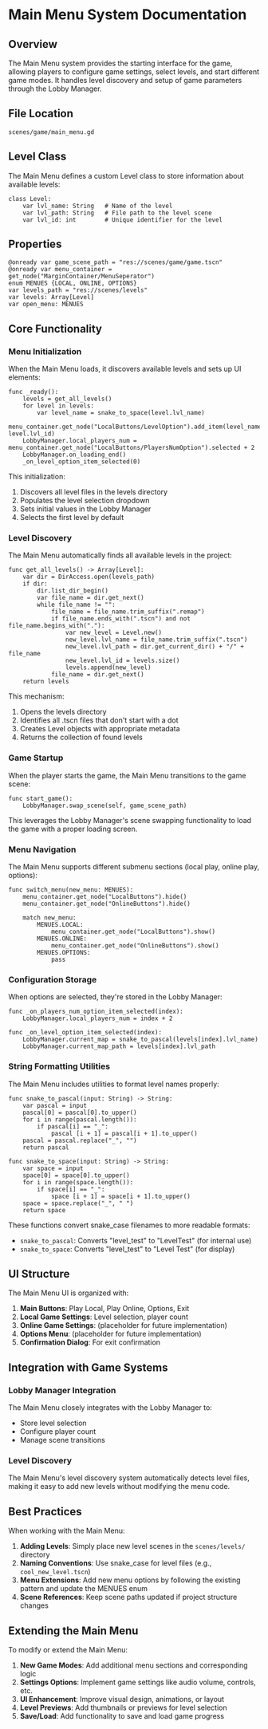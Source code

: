 # Main Menu System Documentation

## Overview

The Main Menu system provides the starting interface for the game, allowing players to configure game settings, select levels, and start different game modes. It handles level discovery and setup of game parameters through the Lobby Manager.

## File Location

`scenes/game/main_menu.gd`

## Level Class

The Main Menu defines a custom Level class to store information about available levels:

```gdscript
class Level:
    var lvl_name: String   # Name of the level
    var lvl_path: String   # File path to the level scene
    var lvl_id: int        # Unique identifier for the level
```

## Properties

```gdscript
@onready var game_scene_path = "res://scenes/game/game.tscn"
@onready var menu_container = get_node("MarginContainer/MenuSeperator")
enum MENUES {LOCAL, ONLINE, OPTIONS}
var levels_path = "res://scenes/levels"
var levels: Array[Level]
var open_menu: MENUES
```

## Core Functionality

### Menu Initialization

When the Main Menu loads, it discovers available levels and sets up UI elements:

```gdscript
func _ready():
    levels = get_all_levels()
    for level in levels:
        var level_name = snake_to_space(level.lvl_name)
        menu_container.get_node("LocalButtons/LevelOption").add_item(level_name, level.lvl_id)
    LobbyManager.local_players_num = menu_container.get_node("LocalButtons/PlayersNumOption").selected + 2
    LobbyManager.on_loading_end()
    _on_level_option_item_selected(0)
```

This initialization:
1. Discovers all level files in the levels directory
2. Populates the level selection dropdown
3. Sets initial values in the Lobby Manager
4. Selects the first level by default

### Level Discovery

The Main Menu automatically finds all available levels in the project:

```gdscript
func get_all_levels() -> Array[Level]:
    var dir = DirAccess.open(levels_path)
    if dir:
        dir.list_dir_begin()
        var file_name = dir.get_next()
        while file_name != "":
            file_name = file_name.trim_suffix(".remap")
            if file_name.ends_with(".tscn") and not file_name.begins_with("."):
                var new_level = Level.new()
                new_level.lvl_name = file_name.trim_suffix(".tscn")
                new_level.lvl_path = dir.get_current_dir() + "/" + file_name
                new_level.lvl_id = levels.size()
                levels.append(new_level)
            file_name = dir.get_next()
    return levels
```

This mechanism:
1. Opens the levels directory
2. Identifies all .tscn files that don't start with a dot
3. Creates Level objects with appropriate metadata
4. Returns the collection of found levels

### Game Startup

When the player starts the game, the Main Menu transitions to the game scene:

```gdscript
func start_game():
    LobbyManager.swap_scene(self, game_scene_path)
```

This leverages the Lobby Manager's scene swapping functionality to load the game with a proper loading screen.

### Menu Navigation

The Main Menu supports different submenu sections (local play, online play, options):

```gdscript
func switch_menu(new_menu: MENUES):
    menu_container.get_node("LocalButtons").hide()
    menu_container.get_node("OnlineButtons").hide()
    
    match new_menu:
        MENUES.LOCAL:
            menu_container.get_node("LocalButtons").show()
        MENUES.ONLINE:
            menu_container.get_node("OnlineButtons").show()
        MENUES.OPTIONS:
            pass
```

### Configuration Storage

When options are selected, they're stored in the Lobby Manager:

```gdscript
func _on_players_num_option_item_selected(index):
    LobbyManager.local_players_num = index + 2

func _on_level_option_item_selected(index):
    LobbyManager.current_map = snake_to_pascal(levels[index].lvl_name)
    LobbyManager.current_map_path = levels[index].lvl_path
```

### String Formatting Utilities

The Main Menu includes utilities to format level names properly:

```gdscript
func snake_to_pascal(input: String) -> String:
    var pascal = input
    pascal[0] = pascal[0].to_upper()
    for i in range(pascal.length()):
        if pascal[i] == "_":
            pascal [i + 1] = pascal[i + 1].to_upper()
    pascal = pascal.replace("_", "")
    return pascal

func snake_to_space(input: String) -> String:
    var space = input
    space[0] = space[0].to_upper()
    for i in range(space.length()):
        if space[i] == "_":
            space [i + 1] = space[i + 1].to_upper()
    space = space.replace("_", " ")
    return space
```

These functions convert snake_case filenames to more readable formats:
- `snake_to_pascal`: Converts "level_test" to "LevelTest" (for internal use)
- `snake_to_space`: Converts "level_test" to "Level Test" (for display)

## UI Structure

The Main Menu UI is organized with:

1. **Main Buttons**: Play Local, Play Online, Options, Exit
2. **Local Game Settings**: Level selection, player count
3. **Online Game Settings**: (placeholder for future implementation)
4. **Options Menu**: (placeholder for future implementation)
5. **Confirmation Dialog**: For exit confirmation

## Integration with Game Systems

### Lobby Manager Integration

The Main Menu closely integrates with the Lobby Manager to:
- Store level selection
- Configure player count
- Manage scene transitions

### Level Discovery

The Main Menu's level discovery system automatically detects level files, making it easy to add new levels without modifying the menu code.

## Best Practices

When working with the Main Menu:

1. **Adding Levels**: Simply place new level scenes in the `scenes/levels/` directory
2. **Naming Conventions**: Use snake_case for level files (e.g., `cool_new_level.tscn`)
3. **Menu Extensions**: Add new menu options by following the existing pattern and update the MENUES enum
4. **Scene References**: Keep scene paths updated if project structure changes

## Extending the Main Menu

To modify or extend the Main Menu:

1. **New Game Modes**: Add additional menu sections and corresponding logic
2. **Settings Options**: Implement game settings like audio volume, controls, etc.
3. **UI Enhancement**: Improve visual design, animations, or layout
4. **Level Previews**: Add thumbnails or previews for level selection
5. **Save/Load**: Add functionality to save and load game progress